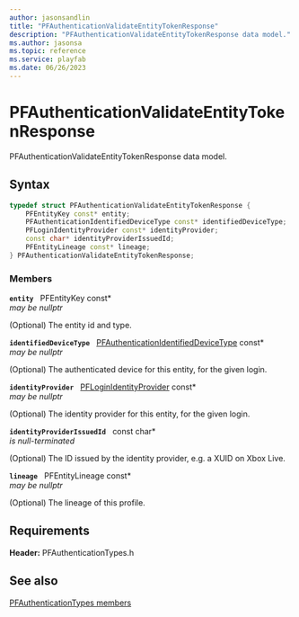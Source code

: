 ```yaml
---
author: jasonsandlin
title: "PFAuthenticationValidateEntityTokenResponse"
description: "PFAuthenticationValidateEntityTokenResponse data model."
ms.author: jasonsa
ms.topic: reference
ms.service: playfab
ms.date: 06/26/2023
---
```


# PFAuthenticationValidateEntityTokenResponse  

PFAuthenticationValidateEntityTokenResponse data model.  

## Syntax  
  
```cpp
typedef struct PFAuthenticationValidateEntityTokenResponse {  
    PFEntityKey const* entity;  
    PFAuthenticationIdentifiedDeviceType const* identifiedDeviceType;  
    PFLoginIdentityProvider const* identityProvider;  
    const char* identityProviderIssuedId;  
    PFEntityLineage const* lineage;  
} PFAuthenticationValidateEntityTokenResponse;  
```
  
### Members  
  
**`entity`** &nbsp; PFEntityKey const*  
*may be nullptr*  
  
(Optional) The entity id and type.
  
**`identifiedDeviceType`** &nbsp; [PFAuthenticationIdentifiedDeviceType](../enums/pfauthenticationidentifieddevicetype.md) const*  
*may be nullptr*  
  
(Optional) The authenticated device for this entity, for the given login.
  
**`identityProvider`** &nbsp; [PFLoginIdentityProvider](../../pftypes/enums/pfloginidentityprovider.md) const*  
*may be nullptr*  
  
(Optional) The identity provider for this entity, for the given login.
  
**`identityProviderIssuedId`** &nbsp; const char*  
*is null-terminated*  
  
(Optional) The ID issued by the identity provider, e.g. a XUID on Xbox Live.
  
**`lineage`** &nbsp; PFEntityLineage const*  
*may be nullptr*  
  
(Optional) The lineage of this profile.
  
  
## Requirements  
  
**Header:** PFAuthenticationTypes.h
  
## See also  
[PFAuthenticationTypes members](../pfauthenticationtypes_members.md)  

  
  
